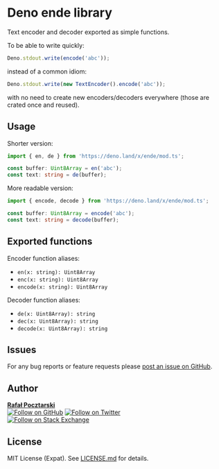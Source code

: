 Deno ende library
=
Text encoder and decoder exported as simple functions.

To be able to write quickly:
```ts
Deno.stdout.write(encode('abc'));
```
instead of a common idiom:
```ts
Deno.stdout.write(new TextEncoder().encode('abc'));
```
with no need to create new encoders/decoders everywhere
(those are crated once and reused).

Usage
-

Shorter version:

```ts
import { en, de } from 'https://deno.land/x/ende/mod.ts';

const buffer: Uint8Array = en('abc');
const text: string = de(buffer);
```

More readable version:

```ts
import { encode, decode } from 'https://deno.land/x/ende/mod.ts';

const buffer: Uint8Array = encode('abc');
const text: string = decode(buffer);
```

Exported functions
-

Encoder function aliases:

- `en(x: string): Uint8Array`
- `enc(x: string): Uint8Array`
- `encode(x: string): Uint8Array`

Decoder function aliases:

- `de(x: Uint8Array): string`
- `dec(x: Uint8Array): string`
- `decode(x: Uint8Array): string`

Issues
-
For any bug reports or feature requests please
[post an issue on GitHub][issues-url].

Author
-
[**Rafał Pocztarski**](https://pocztarski.com/)
<br/>
[![Follow on GitHub][github-follow-img]][github-follow-url]
[![Follow on Twitter][twitter-follow-img]][twitter-follow-url]
<br/>
[![Follow on Stack Exchange][stackexchange-img]][stackoverflow-url]

License
-
MIT License (Expat). See [LICENSE.md](LICENSE.md) for details.

[github-url]: https://github.com/rsp/deno-ende
[readme-url]: https://github.com/rsp/deno-ende#readme
[issues-url]: https://github.com/rsp/deno-ende/issues
[license-url]: https://github.com/rsp/deno-ende/blob/master/LICENSE.md
[travis-url]: https://travis-ci.org/rsp/deno-ende
[travis-img]: https://travis-ci.org/rsp/deno-ende.svg?branch=master
[snyk-url]: https://snyk.io/test/github/rsp/deno-ende
[snyk-img]: https://snyk.io/test/github/rsp/deno-ende/badge.svg
[david-url]: https://david-dm.org/rsp/deno-ende
[david-img]: https://david-dm.org/rsp/deno-ende/status.svg
[install-img]: https://nodei.co/npm/ende.png?compact=true
[downloads-img]: https://img.shields.io/npm/dt/ende.svg
[license-img]: https://img.shields.io/npm/l/ende.svg
[stats-url]: http://npm-stat.com/charts.html?package=ende
[github-follow-url]: https://github.com/rsp
[github-follow-img]: https://img.shields.io/github/followers/rsp.svg?style=social&logo=github&label=Follow
[twitter-follow-url]: https://twitter.com/intent/follow?screen_name=pocztarski
[twitter-follow-img]: https://img.shields.io/twitter/follow/pocztarski.svg?style=social&logo=twitter&label=Follow
[stackoverflow-url]: https://stackoverflow.com/users/613198/rsp
[stackexchange-url]: https://stackexchange.com/users/303952/rsp
[stackexchange-img]: https://stackexchange.com/users/flair/303952.png
